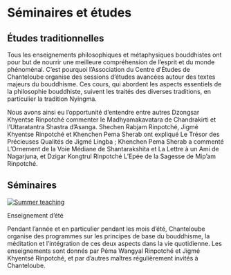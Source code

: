 #  Séminaires et études 

##  Études traditionnelles 

Tous les enseignements philosophiques et métaphysiques bouddhistes ont pour but de nourrir une meilleure compréhension de l’esprit et du monde phénoménal. C’est pourquoi l’Association du Centre d’Études de Chanteloube organise des sessions d’études avancées autour des textes majeurs du bouddhisme. Ces cours, qui abordent les aspects essentiels de la philosophie bouddhiste, suivent les traités des diverses traditions, en particulier la tradition Nyingma. 

Nous avons ainsi eu l’opportunité d’entendre entre autres Dzongsar Khyentse Rinpotché commenter le Madhyamakavatara de Chandrakirti et l’Uttaratantra Shastra d’Asanga. Shechen Rabjam Rinpotché, Jigmé Khyentse Rinpotché et Khenchen Pema Sherab ont expliqué Le Trésor des Précieuses Qualités de Jigmé Lingba ; Khenchen Pema Sherab a commenté L’Ornement de la Voie Médiane de Shantarakshita et La Lettre à un Ami de Nagarjuna, et Dzigar Kongtrul Rinpotché L’Epée de la Sagesse de Mip’am Rinpotché. 

##  Séminaires 

[ ![Summer teaching](/images/img_enseignement_ete-150x150.jpg) ](http://www.songtsen.org/chanteloube/wp-content/uploads/sites/5/2013/11/img_enseignement_ete.jpg)

Enseignement d’été 

Pendant l’année et en particulier pendant les mois d’été, Chanteloube organise des programmes sur les principes de base du bouddhisme, la méditation et l’intégration de ces deux aspects dans la vie quotidienne. Les enseignements sont donnés par Péma Wangyal Rinpotché et Jigmé Khyentsé Rinpotché, et par d’autres maîtres régulièrement invités à Chanteloube. 
